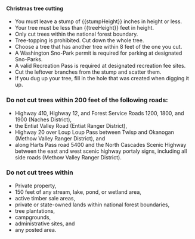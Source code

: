 #### Christmas tree cutting

* You must leave a stump of {{stumpHeight}} inches in height or less.
* Your tree must be less than {{treeHeight}} feet in height.
* Only cut trees within the national forest boundary.
* Tree-topping is prohibited. Cut down the whole tree.
* Choose a tree that has another tree within 8 feet of the one you cut.
* A Washington Sno-Park permit is required for parking at designated Sno-Parks.
* A valid Recreation Pass is required at designated recreation fee sites.
* Cut the leftover branches from the stump and scatter them.
* If you dug up your tree, fill in the hole that was created when digging it up.

### Do not cut trees within 200 feet of the following roads:
* Highway 410, Highway 12, and Forest Service Roads 1200, 1800, and 1900 (Naches District),
* the Entiat Valley Road (Entiat Ranger District),
* Highway 20 over Loup Loup Pass between Twisp and Okanogan (Methow Valley Ranger District), and
* along Harts Pass road 5400 and the North Cascades Scenic Highway between the east and west scenic highway portaly signs, including all side roads (Methow Valley Ranger District).

### Do not cut trees within

* Private property,
* 150 feet of any stream, lake, pond, or wetland area,
* active timber sale areas,
* private or state-owned lands within national forest boundaries,
* tree plantations,
* campgrounds,
* administrative sites, and
* any posted area.
